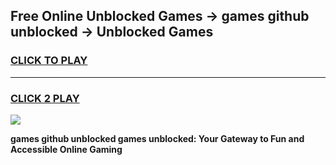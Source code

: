 
## Free Online Unblocked Games → games github unblocked → Unblocked Games
<h3>
<a href="https://premium.freeplayer.one?title=games_github_unblocked&ref=21F">CLICK TO PLAY</a></h3>
<hr>

<h3>
<a href="https://premium.freeplayer.one?title=games_github_unblocked&ref=21F">CLICK 2 PLAY</a>
  
</h3>

<a href="https://premium.freeplayer.one?title=games_github_unblocked&ref=21F/"><img src="https://clearcache.store/games.png"></a>


**games github unblocked games unblocked: Your Gateway to Fun and Accessible Online Gaming**
